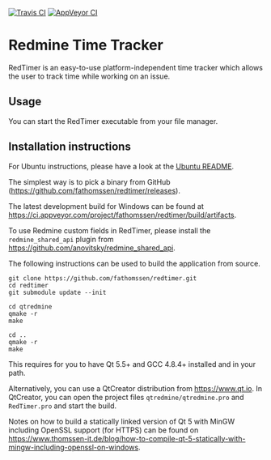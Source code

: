 [![Travis CI](https://travis-ci.org/fathomssen/redtimer.svg?branch=master)](https://travis-ci.org/fathomssen/redtimer)
[![AppVeyor CI](https://ci.appveyor.com/api/projects/status/github/fathomssen/redtimer)](https://ci.appveyor.com/project/fathomssen/redtimer)

Redmine Time Tracker
====================

RedTimer is an easy-to-use platform-independent time tracker which allows the user to track time while working
on an issue.

Usage
-----

You can start the RedTimer executable from your file manager.

Installation instructions
-------------------------

For Ubuntu instructions, please have a look at the [Ubuntu README](README.Ubuntu.md).

The simplest way is to pick a binary from GitHub (https://github.com/fathomssen/redtimer/releases).

The latest development build for Windows can be found at
https://ci.appveyor.com/project/fathomssen/redtimer/build/artifacts.

To use Redmine custom fields in RedTimer, please install the `redmine_shared_api` plugin from
https://github.com/anovitsky/redmine_shared_api.

The following instructions can be used to build the application from source.

```
git clone https://github.com/fathomssen/redtimer.git
cd redtimer
git submodule update --init

cd qtredmine
qmake -r
make

cd ..
qmake -r
make
```

This requires for you to have Qt 5.5+ and GCC 4.8.4+ installed and in your path.

Alternatively, you can use a QtCreator distribution from https://www.qt.io. In QtCreator, you can open the
project files `qtredmine/qtredmine.pro` and `RedTimer.pro` and start the build.

Notes on how to build a statically linked version of Qt 5 with MinGW including OpenSSL support (for HTTPS) can
be found on
https://www.thomssen-it.de/blog/how-to-compile-qt-5-statically-with-mingw-including-openssl-on-windows.
